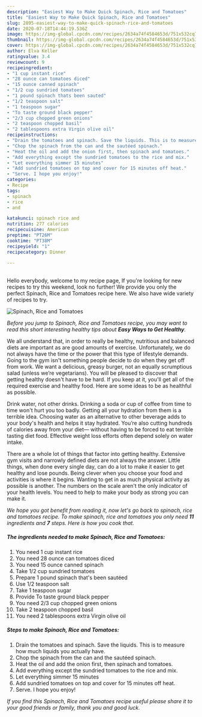 ```yaml
---
description: "Easiest Way to Make Quick Spinach, Rice and Tomatoes"
title: "Easiest Way to Make Quick Spinach, Rice and Tomatoes"
slug: 2895-easiest-way-to-make-quick-spinach-rice-and-tomatoes
date: 2020-07-18T14:44:19.536Z
image: https://img-global.cpcdn.com/recipes/2634a74f4584653d/751x532cq70/spinach-rice-and-tomatoes-recipe-main-photo.jpg
thumbnail: https://img-global.cpcdn.com/recipes/2634a74f4584653d/751x532cq70/spinach-rice-and-tomatoes-recipe-main-photo.jpg
cover: https://img-global.cpcdn.com/recipes/2634a74f4584653d/751x532cq70/spinach-rice-and-tomatoes-recipe-main-photo.jpg
author: Elva Keller
ratingvalue: 3.4
reviewcount: 9
recipeingredient:
- "1 cup instant rice"
- "28 ounce can tomatoes diced"
- "15 ounce canned spinach"
- "1/2 cup sundried tomatoes"
- "1 pound spinach thats been sauted"
- "1/2 teaspoon salt"
- "1 teaspoon sugar"
- "To taste ground black pepper"
- "2/3 cup chopped green onions"
- "2 teaspoon chopped basil"
- "2 tablespoons extra Virgin olive oil"
recipeinstructions:
- "Drain the tomatoes and spinach. Save the liquids. This is to measure how much liquids you actually have."
- "Chop the spinach from the can and the sautéed spinach."
- "Heat the oil and add the onion first, then spinach and tomatoes."
- "Add everything except the sundried tomatoes to the rice and mix."
- "Let everything simmer 15 minutes"
- "Add sundried tomatoes on top and cover for 15 minutes off heat."
- "Serve. I hope you enjoy!"
categories:
- Recipe
tags:
- spinach
- rice
- and

katakunci: spinach rice and 
nutrition: 277 calories
recipecuisine: American
preptime: "PT26M"
cooktime: "PT38M"
recipeyield: "1"
recipecategory: Dinner

---
```

<br>
Hello everybody, welcome to my recipe page, If you're looking for new recipes to try this weekend, look no further! We provide you only the perfect Spinach, Rice and Tomatoes recipe here. We also have wide variety of recipes to try.
<br>


![Spinach, Rice and Tomatoes](https://img-global.cpcdn.com/recipes/2634a74f4584653d/751x532cq70/spinach-rice-and-tomatoes-recipe-main-photo.jpg)

<i>Before you jump to Spinach, Rice and Tomatoes recipe, you may want to read this short interesting healthy tips about <strong>Easy Ways to Get Healthy</strong>.</i>

We all understand that, in order to really be healthy, nutritious and balanced diets are important as are good amounts of exercise. Unfortunately, we do not always have the time or the power that this type of lifestyle demands. Going to the gym isn't something people decide to do when they get off from work. We want a delicious, greasy burger, not an equally scrumptious salad (unless we’re vegetarians). You will be pleased to discover that getting healthy doesn't have to be hard. If you keep at it, you'll get all of the required exercise and healthy food. Here are some ideas to be as healthful as possible.

Drink water, not other drinks. Drinking a soda or cup of coffee from time to time won't hurt you too badly. Getting all your hydration from them is a terrible idea. Choosing water as an alternative to other beverage adds to your body's health and helps it stay hydrated. You’re also cutting hundreds of calories away from your diet— without having to be forced to eat terrible tasting diet food. Effective weight loss efforts often depend solely on water intake.

There are a whole lot of things that factor into getting healthy. Extensive gym visits and narrowly defined diets are not always the answer. Little things, when done every single day, can do a lot to make it easier to get healthy and lose pounds. Being clever when you choose your food and activities is where it begins. Wanting to get in as much physical activity as possible is another. The numbers on the scale aren't the only indicator of your health levels. You need to help to make your body as strong you can make it. 


<i>We hope you got benefit from reading it, now let's go back to spinach, rice and tomatoes recipe. To make spinach, rice and tomatoes you only need <strong>11</strong> ingredients and <strong>7</strong> steps. Here is how you cook that.
</i>

##### The ingredients needed to make Spinach, Rice and Tomatoes:

1. You need 1 cup instant rice
1. You need 28 ounce can tomatoes diced
1. You need 15 ounce canned spinach
1. Take 1/2 cup sundried tomatoes
1. Prepare 1 pound spinach that&#39;s been sautéed
1. Use 1/2 teaspoon salt
1. Take 1 teaspoon sugar
1. Provide To taste ground black pepper
1. You need 2/3 cup chopped green onions
1. Take 2 teaspoon chopped basil
1. You need 2 tablespoons extra Virgin olive oil


##### Steps to make Spinach, Rice and Tomatoes:

1. Drain the tomatoes and spinach. Save the liquids. This is to measure how much liquids you actually have.
1. Chop the spinach from the can and the sautéed spinach.
1. Heat the oil and add the onion first, then spinach and tomatoes.
1. Add everything except the sundried tomatoes to the rice and mix.
1. Let everything simmer 15 minutes
1. Add sundried tomatoes on top and cover for 15 minutes off heat.
1. Serve. I hope you enjoy!


<i>If you find this Spinach, Rice and Tomatoes recipe useful please share it to your good friends or family, thank you and good luck.</i>
